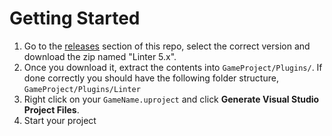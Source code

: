 # Getting Started

1. Go to the [releases](https://github.com/eddiebeazer/ue5-linter/releases) section of this repo, select the correct version and download the zip named "Linter 5.x".
2. Once you download it, extract the contents into `GameProject/Plugins/`.  If done correctly you should have the following folder structure, `GameProject/Plugins/Linter`
3. Right click on your `GameName.uproject` and click **Generate Visual Studio Project Files**.
4. Start your project
